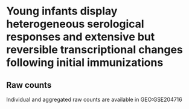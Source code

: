 # Young infants display heterogeneous serological responses and extensive but reversible transcriptional changes following initial immunizations

## Raw counts

Individual and aggregated raw counts are available in GEO:GSE204716
